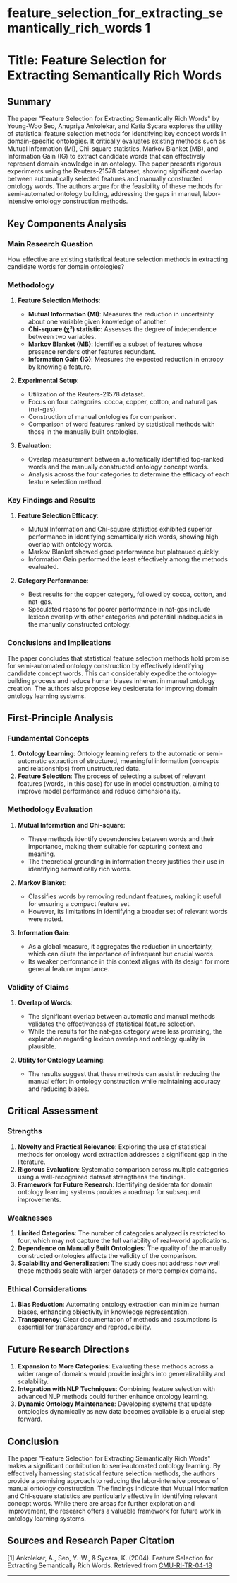 # feature_selection_for_extracting_semantically_rich_words 1

# Title: Feature Selection for Extracting Semantically Rich Words

## Summary
The paper "Feature Selection for Extracting Semantically Rich Words" by Young-Woo Seo, Anupriya Ankolekar, and Katia Sycara explores the utility of statistical feature selection methods for identifying key concept words in domain-specific ontologies. It critically evaluates existing methods such as Mutual Information (MI), Chi-square statistics, Markov Blanket (MB), and Information Gain (IG) to extract candidate words that can effectively represent domain knowledge in an ontology. The paper presents rigorous experiments using the Reuters-21578 dataset, showing significant overlap between automatically selected features and manually constructed ontology words. The authors argue for the feasibility of these methods for semi-automated ontology building, addressing the gaps in manual, labor-intensive ontology construction methods.

## Key Components Analysis

### Main Research Question
How effective are existing statistical feature selection methods in extracting candidate words for domain ontologies?

### Methodology

1. **Feature Selection Methods**:
   - **Mutual Information (MI)**: Measures the reduction in uncertainty about one variable given knowledge of another.
   - **Chi-square (χ²) statistic**: Assesses the degree of independence between two variables.
   - **Markov Blanket (MB)**: Identifies a subset of features whose presence renders other features redundant.
   - **Information Gain (IG)**: Measures the expected reduction in entropy by knowing a feature.
   
2. **Experimental Setup**:
   - Utilization of the Reuters-21578 dataset.
   - Focus on four categories: cocoa, copper, cotton, and natural gas (nat-gas).
   - Construction of manual ontologies for comparison.
   - Comparison of word features ranked by statistical methods with those in the manually built ontologies.

3. **Evaluation**:
   - Overlap measurement between automatically identified top-ranked words and the manually constructed ontology concept words.
   - Analysis across the four categories to determine the efficacy of each feature selection method.

### Key Findings and Results

1. **Feature Selection Efficacy**:
   - Mutual Information and Chi-square statistics exhibited superior performance in identifying semantically rich words, showing high overlap with ontology words.
   - Markov Blanket showed good performance but plateaued quickly.
   - Information Gain performed the least effectively among the methods evaluated.

2. **Category Performance**:
   - Best results for the copper category, followed by cocoa, cotton, and nat-gas.
   - Speculated reasons for poorer performance in nat-gas include lexicon overlap with other categories and potential inadequacies in the manually constructed ontology.

### Conclusions and Implications
The paper concludes that statistical feature selection methods hold promise for semi-automated ontology construction by effectively identifying candidate concept words. This can considerably expedite the ontology-building process and reduce human biases inherent in manual ontology creation. The authors also propose key desiderata for improving domain ontology learning systems.

## First-Principle Analysis

### Fundamental Concepts

1. **Ontology Learning**: Ontology learning refers to the automatic or semi-automatic extraction of structured, meaningful information (concepts and relationships) from unstructured data.
2. **Feature Selection**: The process of selecting a subset of relevant features (words, in this case) for use in model construction, aiming to improve model performance and reduce dimensionality.

### Methodology Evaluation

1. **Mutual Information and Chi-square**: 
   - These methods identify dependencies between words and their importance, making them suitable for capturing context and meaning.
   - The theoretical grounding in information theory justifies their use in identifying semantically rich words.

2. **Markov Blanket**:
   - Classifies words by removing redundant features, making it useful for ensuring a compact feature set.
   - However, its limitations in identifying a broader set of relevant words were noted.

3. **Information Gain**:
   - As a global measure, it aggregates the reduction in uncertainty, which can dilute the importance of infrequent but crucial words.
   - Its weaker performance in this context aligns with its design for more general feature importance.

### Validity of Claims

1. **Overlap of Words**: 
   - The significant overlap between automatic and manual methods validates the effectiveness of statistical feature selection.
   - While the results for the nat-gas category were less promising, the explanation regarding lexicon overlap and ontology quality is plausible.

2. **Utility for Ontology Learning**:
   - The results suggest that these methods can assist in reducing the manual effort in ontology construction while maintaining accuracy and reducing biases.

## Critical Assessment

### Strengths

1. **Novelty and Practical Relevance**: Exploring the use of statistical methods for ontology word extraction addresses a significant gap in the literature.
2. **Rigorous Evaluation**: Systematic comparison across multiple categories using a well-recognized dataset strengthens the findings.
3. **Framework for Future Research**: Identifying desiderata for domain ontology learning systems provides a roadmap for subsequent improvements.

### Weaknesses

1. **Limited Categories**: The number of categories analyzed is restricted to four, which may not capture the full variability of real-world applications.
2. **Dependence on Manually Built Ontologies**: The quality of the manually constructed ontologies affects the validity of the comparison.
3. **Scalability and Generalization**: The study does not address how well these methods scale with larger datasets or more complex domains.

### Ethical Considerations

1. **Bias Reduction**: Automating ontology extraction can minimize human biases, enhancing objectivity in knowledge representation.
2. **Transparency**: Clear documentation of methods and assumptions is essential for transparency and reproducibility.

## Future Research Directions

1. **Expansion to More Categories**: Evaluating these methods across a wider range of domains would provide insights into generalizability and scalability.
2. **Integration with NLP Techniques**: Combining feature selection with advanced NLP methods could further enhance ontology learning.
3. **Dynamic Ontology Maintenance**: Developing systems that update ontologies dynamically as new data becomes available is a crucial step forward.

## Conclusion

The paper "Feature Selection for Extracting Semantically Rich Words" makes a significant contribution to semi-automated ontology learning. By effectively harnessing statistical feature selection methods, the authors provide a promising approach to reducing the labor-intensive process of manual ontology construction. The findings indicate that Mutual Information and Chi-square statistics are particularly effective in identifying relevant concept words. While there are areas for further exploration and improvement, the research offers a valuable framework for future work in ontology learning systems.

## Sources and Research Paper Citation
[1] Ankolekar, A., Seo, Y.-W., & Sycara, K. (2004). Feature Selection for Extracting Semantically Rich Words. Retrieved from [CMU-RI-TR-04-18](https://github.com/kingler/mabos-research-papers/blob/main/research-papers/Ontology%20and%20Goal%20Model%20in%20Designing%20BDI%20Multi-Agent%20Systems.pdf)

___